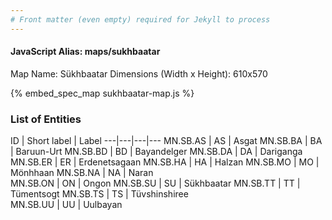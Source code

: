 ```yaml
---
# Front matter (even empty) required for Jekyll to process
---
```


#### JavaScript Alias: maps/sukhbaatar

Map Name: Sükhbaatar
Dimensions (Width x Height): 610x570



{% embed_spec_map sukhbaatar-map.js %}

### List of Entities

ID | Short label | Label
---|---|---|---
MN.SB.AS | AS | Asgat
MN.SB.BA | BA | Baruun-Urt
MN.SB.BD | BD | Bayandelger
MN.SB.DA | DA | Dariganga		
MN.SB.ER | ER | Erdenetsagaan
MN.SB.HA | HA | Halzan
MN.SB.MO | MO | Mönhhaan
MN.SB.NA | NA | Naran		
MN.SB.ON | ON | Ongon
MN.SB.SU | SU | Sükhbaatar
MN.SB.TT | TT | Tümentsogt
MN.SB.TS | TS | Tüvshinshiree		
MN.SB.UU | UU | Uulbayan